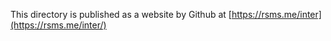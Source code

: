 This directory is published as a website by Github at
[https://rsms.me/inter](https://rsms.me/inter/)
